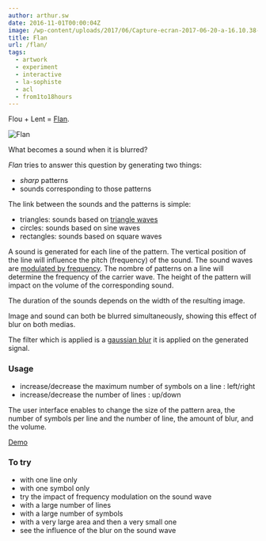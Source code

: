 ```yaml
---
author: arthur.sw
date: 2016-11-01T00:00:04Z
image: /wp-content/uploads/2017/06/Capture-ecran-2017-06-20-a-16.10.38-thumb.png
title: Flan
url: /flan/
tags:
  - artwork
  - experiment
  - interactive
  - la-sophiste
  - acl
  - from1to18hours
---
```


Flou + Lent = [Flan](https://arthursw.github.io/Flan/).

![Flan](https://camo.githubusercontent.com/ee5dbda4218ec595bcdb0f01b1664d67fbfa72d5/68747470733a2f2f732d6d656469612d63616368652d616b302e70696e696d672e636f6d2f6f726967696e616c732f30392f33312f36612f30393331366133636436343463313038363663623962643065363665343266622e6a7067)

What becomes a sound when it is blurred?

_Flan_ tries to answer this question by generating two things:
 - _sharp_ patterns
 - sounds corresponding to those patterns

The link between the sounds and the patterns is simple:
 - triangles: sounds based on [triangle waves](https://en.wikipedia.org/wiki/Triangle_wave)
 - circles: sounds based on sine waves
 - rectangles: sounds based on square waves

A sound is generated for each line of the pattern. The vertical position of the line will influence the pitch (frequency) of the sound. The sound waves are [modulated by frequency](https://en.wikipedia.org/wiki/Frequency_modulation). The nombre of patterns on a line will determine the frequency of the carrier wave. The height of the pattern will impact on the volume of the corresponding sound.

The duration of the sounds depends on the width of the resulting image.

Image and sound can both be blurred simultaneously, showing this effect of blur on both medias.

The filter which is applied is a [gaussian blur](https://en.wikipedia.org/wiki/Gaussian_function) it is applied on the generated signal.

### Usage

  * increase/decrease the maximum number of symbols on a line : left/right
  * increase/decrease the number of lines : up/down

The user interface enables to change the size of the pattern area, the number of symbols per line and the number of line, the amount of blur, and the volume.

[Demo](https://arthursw.github.io/Flan/)

### To try

 - with one line only
 - with one symbol only
 - try the impact of frequency modulation on the sound wave
 - with a large number of lines
 - with a large number of symbols
 - with a very large area and then a very small one
 - see the influence of the blur on the sound wave
